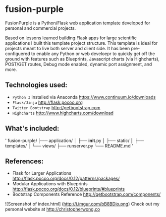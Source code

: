 # fusion-purple
FusionPurple is a Python/Flask web application template developed for personal and commercial projects.

Based on lessons learned building Flask apps for large scientific applications I built this template project structure. This template
is ideal for projects meant to live both server and client side. It has been pre-configuered to enable any Python or web develoepr to quickly get off the ground with features such as Blueprints, Javascript charts (via Highcharts), POST/GET routes, Debug mode enabled, dynamic port assignment, and more.

## Technologies used:
* `Python 3` installed via Anaconda https://www.continuum.io/downloads
* `Flask/Jinja` http://flask.pocoo.org
* `Twitter Bootstrap` http://getbootstrap.com
* `Highcharts` http://www.highcharts.com/download

## What's included:
'
fusion-purple/
├── application/
│   ├── __init__.py
│   ├── static/
│   ├── templates/
│   └── views/
├── runserver.py
└── README.md
'

## References:
* Flask for Larger Applications http://flask.pocoo.org/docs/0.12/patterns/packages/
* Modular Applications with Blueprints http://flask.pocoo.org/docs/0.12/blueprints/#blueprints
* Bootstrap Components Reference http://getbootstrap.com/components/

![Screenshot of index.html]
(http://i.imgur.com/bB8BDio.png)
Check out my personal website at http://christopherwong.co
